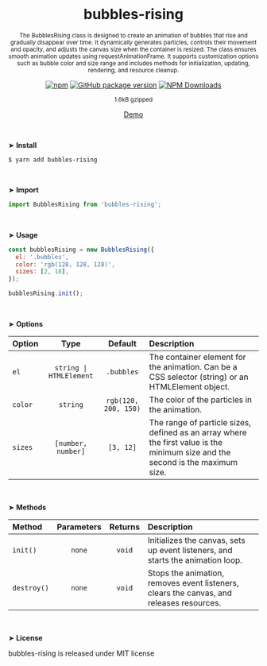 <div align="center">
<br>

<h1>bubbles-rising</h1>

<p><sup>The BubblesRising class is designed to create an animation of bubbles that rise and gradually disappear over time. It dynamically generates particles, controls their movement and opacity, and adjusts the canvas size when the container is resized. The class ensures smooth animation updates using requestAnimationFrame. It supports customization options such as bubble color and size range and includes methods for initialization, updating, rendering, and resource cleanup.</sup></p>

[![npm](https://img.shields.io/npm/v/bubbles-rising.svg?colorB=brightgreen)](https://www.npmjs.com/package/bubbles-rising)
[![GitHub package version](https://img.shields.io/github/package-json/v/ux-ui-pro/bubbles-rising.svg)](https://github.com/ux-ui-pro/bubbles-rising)
[![NPM Downloads](https://img.shields.io/npm/dm/bubbles-rising.svg?style=flat)](https://www.npmjs.org/package/bubbles-rising)

<sup>1.6kB gzipped</sup>

<a href="https://codepen.io/ux-ui/full/yLmjZVZ">Demo</a>

</div>
<br>

&#10148; **Install**
```console
$ yarn add bubbles-rising
```
<br>

&#10148; **Import**
```javascript
import BubblesRising from 'bubbles-rising';
```
<br>

&#10148; **Usage**
```javascript
const bubblesRising = new BubblesRising({
  el: '.bubbles',
  color: 'rgb(128, 128, 128)',
  sizes: [2, 18],
});

bubblesRising.init();
```
<br>

&#10148; **Options**

| Option    |          Type           |       Default        | Description                                                                                                                    |
|:----------|:-----------------------:|:--------------------:|:-------------------------------------------------------------------------------------------------------------------------------|
| `el`      | `string \| HTMLElement` |      `.bubbles`      | The container element for the animation. Can be a CSS selector (string) or an HTMLElement object.                              |
| `color`   |        `string`         | `rgb(120, 200, 150)` | The color of the particles in the animation.                                                                                   |
| `sizes`   |   `[number, number]`    |      `[3, 12]`       | The range of particle sizes, defined as an array where the first value is the minimum size and the second is the maximum size. |

<br>

&#10148; **Methods**

| Method      |      Parameters      | Returns | Description                                                                              |
|:------------|:--------------------:|:-------:|:-----------------------------------------------------------------------------------------|
| `init()`    |        `none`        | `void`  | Initializes the canvas, sets up event listeners, and starts the animation loop.          |
| `destroy()` |        `none`        | `void`  | Stops the animation, removes event listeners, clears the canvas, and releases resources. |
<br>

&#10148; **License**

bubbles-rising is released under MIT license
